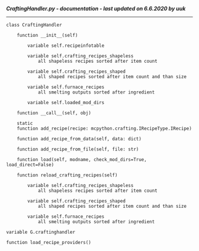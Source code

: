 ***CraftingHandler.py - documentation - last updated on 6.6.2020 by uuk***
___

    class CraftingHandler

        function __init__(self)

            variable self.recipeinfotable

            variable self.crafting_recipes_shapeless
                all shapeless recipes sorted after item count

            variable self.crafting_recipes_shaped
                all shaped recipes sorted after item count and than size

            variable self.furnace_recipes
                all smelting outputs sorted after ingredient

            variable self.loaded_mod_dirs

        function __call__(self, obj)

        static
        function add_recipe(recipe: mcpython.crafting.IRecipeType.IRecipe)

        function add_recipe_from_data(self, data: dict)

        function add_recipe_from_file(self, file: str)

        function load(self, modname, check_mod_dirs=True, load_direct=False)

        function reload_crafting_recipes(self)

            variable self.crafting_recipes_shapeless
                all shapeless recipes sorted after item count

            variable self.crafting_recipes_shaped
                all shaped recipes sorted after item count and than size

            variable self.furnace_recipes
                all smelting outputs sorted after ingredient

    variable G.craftinghandler

    function load_recipe_providers()
